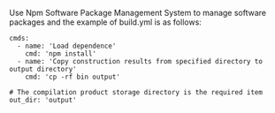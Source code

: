Use Npm Software Package Management System to manage software packages and the example of build.yml is as follows:

```
cmds:
  - name: 'Load dependence'
    cmd: 'npm install'
  - name: 'Copy construction results from specified directory to output directory'
    cmd: 'cp -rf bin output'
    
# The compilation product storage directory is the required item
out_dir: 'output'

```
